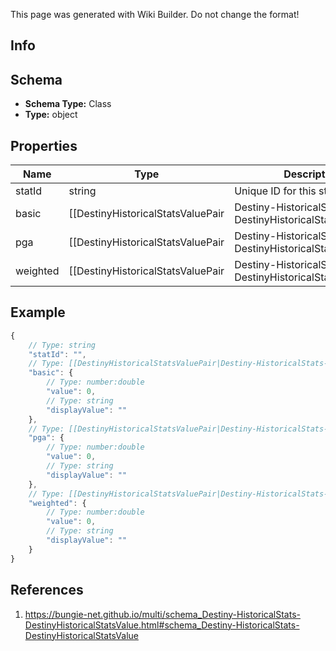 <span class="wiki-builder">This page was generated with Wiki Builder. Do not change the format!</span>

## Info

## Schema
* **Schema Type:** Class
* **Type:** object

## Properties
Name | Type | Description
---- | ---- | -----------
statId | string | Unique ID for this stat
basic | [[DestinyHistoricalStatsValuePair|Destiny-HistoricalStats-DestinyHistoricalStatsValuePair]] | Basic stat value.
pga | [[DestinyHistoricalStatsValuePair|Destiny-HistoricalStats-DestinyHistoricalStatsValuePair]] | Per game average for the statistic, if applicable
weighted | [[DestinyHistoricalStatsValuePair|Destiny-HistoricalStats-DestinyHistoricalStatsValuePair]] | Weighted value of the stat if a weight greater than 1 has been assigned.

## Example
```javascript
{
    // Type: string
    "statId": "",
    // Type: [[DestinyHistoricalStatsValuePair|Destiny-HistoricalStats-DestinyHistoricalStatsValuePair]]
    "basic": {
        // Type: number:double
        "value": 0,
        // Type: string
        "displayValue": ""
    },
    // Type: [[DestinyHistoricalStatsValuePair|Destiny-HistoricalStats-DestinyHistoricalStatsValuePair]]
    "pga": {
        // Type: number:double
        "value": 0,
        // Type: string
        "displayValue": ""
    },
    // Type: [[DestinyHistoricalStatsValuePair|Destiny-HistoricalStats-DestinyHistoricalStatsValuePair]]
    "weighted": {
        // Type: number:double
        "value": 0,
        // Type: string
        "displayValue": ""
    }
}

```

## References
1. https://bungie-net.github.io/multi/schema_Destiny-HistoricalStats-DestinyHistoricalStatsValue.html#schema_Destiny-HistoricalStats-DestinyHistoricalStatsValue
